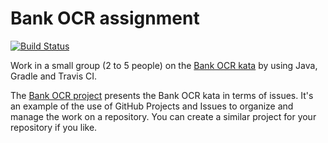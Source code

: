 # Bank OCR assignment

[![Build Status](https://app.travis-ci.com/dario-campagna/Bank-OCR-assignment.svg?branch=master)](https://app.travis-ci.com/dario-campagna/Bank-OCR-assignment)

Work in a small group (2 to 5 people) on the [Bank OCR kata](http://codingdojo.org/kata/BankOCR/) by using Java, Gradle and Travis CI.

The [Bank OCR project](https://github.com/dario-campagna/bank-ocr-assignment/projects/1) presents the Bank OCR kata in terms of issues. It's an example of the use of GitHub Projects and Issues to organize and manage the work on a repository. You can create a similar project for your repository if you like.
